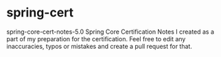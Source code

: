 # spring-cert
spring-core-cert-notes-5.0
Spring Core Certification Notes
I created as a part of my preparation for the certification. Feel free to edit any inaccuracies, typos or mistakes and create a pull request for that.


